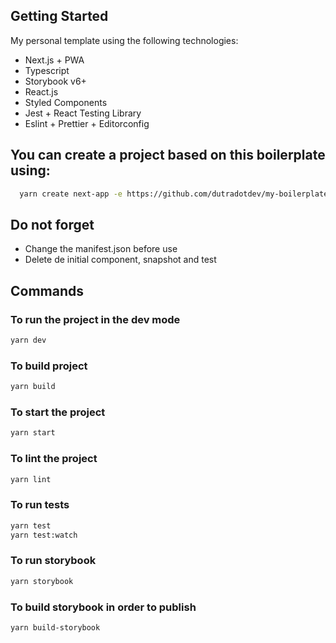 ## Getting Started
My personal template using the following technologies:
- Next.js + PWA
- Typescript
- Storybook v6+
- React.js
- Styled Components
- Jest + React Testing Library
- Eslint + Prettier + Editorconfig

## You can create a project based on this boilerplate using:
```bash
  yarn create next-app -e https://github.com/dutradotdev/my-boilerplate
```
## Do not forget
- Change the manifest.json before use
- Delete de initial component, snapshot and test

## Commands

### To run the project in the dev mode
```bash
yarn dev
```

### To build project
```bash
yarn build
```

### To start the project
```bash
yarn start
```

### To lint the project
```bash
yarn lint
```

### To run tests
```bash
yarn test
yarn test:watch
```

### To run storybook
```bash
yarn storybook
```

### To build storybook in order to publish
```bash
yarn build-storybook
```


